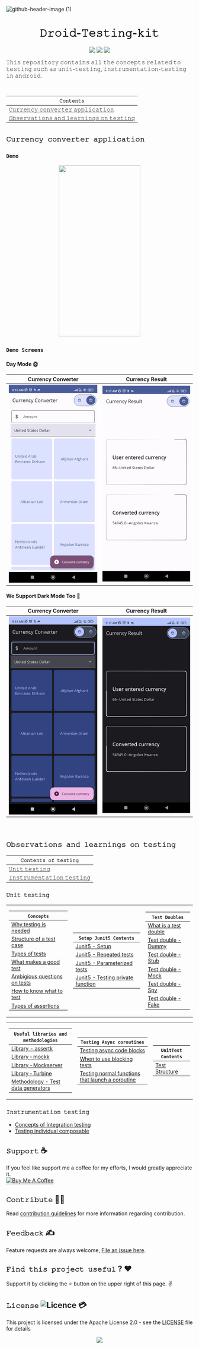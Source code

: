 ![github-header-image (1)](https://github.com/devrath/Droid-Testing-kit/assets/1456191/871c5006-f728-4642-add3-ce721985af6a)
<h1 align="center">𝙳𝚛𝚘𝚒𝚍-𝚃𝚎𝚜𝚝𝚒𝚗𝚐-𝚔𝚒𝚝</h1>
<p align="center">
<a><img src="https://img.shields.io/badge/Built%20Using-Kotlin-silver?style=for-the-badge&logo=kotlin"></a>
<a><img src="https://img.shields.io/badge/Built%20By-Android%20Studio-red?style=for-the-badge&logo=android%20studio"></a>  
<a><img src="https://img.shields.io/badge/Unit%20Testing-purple?style=for-the-badge&logo=elixir"></a>  
</p>

<p align="left">𝚃𝚑𝚒𝚜 𝚛𝚎𝚙𝚘𝚜𝚒𝚝𝚘𝚛𝚢 𝚌𝚘𝚗𝚝𝚊𝚒𝚗𝚜 𝚊𝚕𝚕 𝚝𝚑𝚎 𝚌𝚘𝚗𝚌𝚎𝚙𝚝𝚜 𝚛𝚎𝚕𝚊𝚝𝚎𝚍 𝚝𝚘 𝚝𝚎𝚜𝚝𝚒𝚗𝚐 𝚜𝚞𝚌𝚑 𝚊𝚜 𝚞𝚗𝚒𝚝-𝚝𝚎𝚜𝚝𝚒𝚗𝚐, 𝚒𝚗𝚜𝚝𝚛𝚞𝚖𝚎𝚗𝚝𝚊𝚝𝚒𝚘𝚗-𝚝𝚎𝚜𝚝𝚒𝚗𝚐 𝚒𝚗 𝚊𝚗𝚍𝚛𝚘𝚒𝚍.</p>
</br>

<div align="center">

| **`𝙲𝚘𝚗𝚝𝚎𝚗𝚝𝚜`** |
| ---------- |
| [𝙲𝚞𝚛𝚛𝚎𝚗𝚌𝚢 𝚌𝚘𝚗𝚟𝚎𝚛𝚝𝚎𝚛 𝚊𝚙𝚙𝚕𝚒𝚌𝚊𝚝𝚒𝚘𝚗](https://github.com/devrath/Droid-Testing-kit/blob/main/README.md#%F0%9D%99%B2%F0%9D%9A%9E%F0%9D%9A%9B%F0%9D%9A%9B%F0%9D%9A%8E%F0%9D%9A%97%F0%9D%9A%8C%F0%9D%9A%A2-%F0%9D%9A%8C%F0%9D%9A%98%F0%9D%9A%97%F0%9D%9A%9F%F0%9D%9A%8E%F0%9D%9A%9B%F0%9D%9A%9D%F0%9D%9A%8E%F0%9D%9A%9B-%F0%9D%9A%8A%F0%9D%9A%99%F0%9D%9A%99%F0%9D%9A%95%F0%9D%9A%92%F0%9D%9A%8C%F0%9D%9A%8A%F0%9D%9A%9D%F0%9D%9A%92%F0%9D%9A%98%F0%9D%9A%97) |
| [𝙾𝚋𝚜𝚎𝚛𝚟𝚊𝚝𝚒𝚘𝚗𝚜 𝚊𝚗𝚍 𝚕𝚎𝚊𝚛𝚗𝚒𝚗𝚐𝚜 𝚘𝚗 𝚝𝚎𝚜𝚝𝚒𝚗𝚐](https://github.com/devrath/Droid-Testing-kit/blob/main/README.md#%F0%9D%99%BE%F0%9D%9A%8B%F0%9D%9A%9C%F0%9D%9A%8E%F0%9D%9A%9B%F0%9D%9A%9F%F0%9D%9A%8A%F0%9D%9A%9D%F0%9D%9A%92%F0%9D%9A%98%F0%9D%9A%97%F0%9D%9A%9C-%F0%9D%9A%8A%F0%9D%9A%97%F0%9D%9A%8D-%F0%9D%9A%95%F0%9D%9A%8E%F0%9D%9A%8A%F0%9D%9A%9B%F0%9D%9A%97%F0%9D%9A%92%F0%9D%9A%97%F0%9D%9A%90%F0%9D%9A%9C-%F0%9D%9A%98%F0%9D%9A%97-%F0%9D%9A%9D%F0%9D%9A%8E%F0%9D%9A%9C%F0%9D%9A%9D%F0%9D%9A%92%F0%9D%9A%97%F0%9D%9A%90) |

</div>


## `𝙲𝚞𝚛𝚛𝚎𝚗𝚌𝚢 𝚌𝚘𝚗𝚟𝚎𝚛𝚝𝚎𝚛 𝚊𝚙𝚙𝚕𝚒𝚌𝚊𝚝𝚒𝚘𝚗`


### `Demo`
<p align="center">
<img src="https://github.com/devrath/Droid-Testing-kit/blob/main/Assets/Demo.gif" width="220" height="460"/>
</p>

### `Demo Screens`
#### Day Mode 🌞
Currency Converter | Currency Result 
--- | --- 
![](https://github.com/devrath/Droid-Testing-kit/blob/main/Assets/screen_1_light_mode.jpeg ) | ![](https://github.com/devrath/Droid-Testing-kit/blob/main/Assets/screen_2_light_mode.jpeg) 


#### We Support Dark Mode Too 🌚
Currency Converter | Currency Result 
--- | --- 
![](https://github.com/devrath/Droid-Testing-kit/blob/main/Assets/screen_1_dark_mode.jpeg) | ![](https://github.com/devrath/Droid-Testing-kit/blob/main/Assets/screen_2_dark_mode.jpeg) 

<br />




## `𝙾𝚋𝚜𝚎𝚛𝚟𝚊𝚝𝚒𝚘𝚗𝚜 𝚊𝚗𝚍 𝚕𝚎𝚊𝚛𝚗𝚒𝚗𝚐𝚜 𝚘𝚗 𝚝𝚎𝚜𝚝𝚒𝚗𝚐`
<div align="center">

| `𝙲𝚘𝚗𝚝𝚎𝚗𝚝𝚜 𝚘𝚏 𝚝𝚎𝚜𝚝𝚒𝚗𝚐` |
| ------------------- |
| [𝚄𝚗𝚒𝚝 𝚝𝚎𝚜𝚝𝚒𝚗𝚐](https://github.com/devrath/Droid-Testing-kit/blob/main/README.md#%F0%9D%9A%84%F0%9D%9A%97%F0%9D%9A%92%F0%9D%9A%9D-%F0%9D%9A%9D%F0%9D%9A%8E%F0%9D%9A%9C%F0%9D%9A%9D%F0%9D%9A%92%F0%9D%9A%97%F0%9D%9A%90) |
| [𝙸𝚗𝚜𝚝𝚛𝚞𝚖𝚎𝚗𝚝𝚊𝚝𝚒𝚘𝚗 𝚝𝚎𝚜𝚝𝚒𝚗𝚐](https://github.com/devrath/Droid-Testing-kit/blob/main/README.md#%F0%9D%99%B8%F0%9D%9A%97%F0%9D%9A%9C%F0%9D%9A%9D%F0%9D%9A%9B%F0%9D%9A%9E%F0%9D%9A%96%F0%9D%9A%8E%F0%9D%9A%97%F0%9D%9A%9D%F0%9D%9A%8A%F0%9D%9A%9D%F0%9D%9A%92%F0%9D%9A%98%F0%9D%9A%97-%F0%9D%9A%9D%F0%9D%9A%8E%F0%9D%9A%9C%F0%9D%9A%9D%F0%9D%9A%92%F0%9D%9A%97%F0%9D%9A%90) |

</div>


### `𝚄𝚗𝚒𝚝 𝚝𝚎𝚜𝚝𝚒𝚗𝚐`

<div align="center">

<table> <tr><td>

| **`Concepts`** |
| ------------------------ |
| [Why testing is needed](https://github.com/devrath/Droid-Testing-kit/wiki/Why-is-testing-is-needed) |
| [Structure of a test case](https://github.com/devrath/Droid-Testing-kit/wiki/Structure-of-a-test-case) |
| [Types of tests](https://github.com/devrath/Droid-Testing-kit/wiki/Types-of-tests) |
| [What makes a good test](https://github.com/devrath/Droid-Testing-kit/wiki/What-makes-a-good-test) |
| [Ambigious questions on tests](https://github.com/devrath/Droid-Testing-kit/wiki/Ambiguous-questions-on-tests) |
| [How to know what to test](https://github.com/devrath/Droid-Testing-kit/wiki/How-to-know-what-to-test) |
| [Types of assertions](https://github.com/devrath/Droid-Testing-kit/wiki/Types-of-assertions) |

</td><td>

| **`Setup Junit5 Contents`** |
| ------------------------ |
| [Junit5 - Setup](https://github.com/devrath/Droid-Testing-kit/wiki/JUnit%E2%80%905-%E2%80%90-Setup) |
| [Junit5 - Repeated tests](https://github.com/devrath/Droid-Testing-kit/wiki/Junit5-%E2%80%90-Repeated-tests) |
| [Junit5 - Parameterized tests](https://github.com/devrath/Droid-Testing-kit/wiki/Junit5-%E2%80%90-Parameterized-Tests) |
| [Junit5 - Testing private function](https://github.com/devrath/Droid-Testing-kit/wiki/Junit5-%E2%80%90-Testing-private-functions) |

</td><td>

| **`Test Doubles`** |
| ------------------------ |
| [What is a test double](https://github.com/devrath/Droid-Testing-kit/wiki/Test-Double) |
| [Test double - Dummy](https://github.com/devrath/Droid-Testing-kit/wiki/Test-Double-%E2%80%90-Dummy) |
| [Test double - Stub](https://github.com/devrath/Droid-Testing-kit/wiki/Test-Double-%E2%80%90-Stub) |
| [Test double - Mock](https://github.com/devrath/Droid-Testing-kit/wiki/Test-double-%E2%80%90-Mock) |
| [Test double - Spy](https://github.com/devrath/Droid-Testing-kit/wiki/Test-double-%E2%80%90-Spy) |
| [Test double - Fake](https://github.com/devrath/Droid-Testing-kit/wiki/Test-Double-%E2%80%90-Fake) |



</td></tr> </table>

</div>



<div align="center">

<table> <tr><td>

| **`Useful libraries and methodologies`** |
| ------------------------ |
| [Library - assertk](https://github.com/devrath/Droid-Testing-kit/wiki/Testing-library-%E2%80%90-assertk) |
| [Library ‐ mockk](https://github.com/devrath/Droid-Testing-kit/wiki/Testing-library-%E2%80%90-mockk) |
| [Library ‐ Mockserver](https://github.com/devrath/Droid-Testing-kit/wiki/Testing-Library-%E2%80%90-MockWebServer) |
| [Library ‐ Turbine](https://github.com/devrath/Droid-Testing-kit/wiki/Testing-Library-%E2%80%90-Turbine) |
| [Methodology - Test data generators](https://github.com/devrath/Droid-Testing-kit/wiki/Testing-Methodology-%E2%80%90-Test-data-generators) |

</td><td>

| **`Testing Async coroutines`** |
| ------------------------ |
| [Testing async code blocks](https://github.com/devrath/Droid-Testing-kit/wiki/Async-Testing-%E2%80%90-Why-testing-async-code-blocks-is-hard) |
| [When to use blocking tests](https://github.com/devrath/Droid-Testing-kit/wiki/Async-Testing-%E2%80%90-When-to-use-blocking-tests) |
| [Testing normal functions that launch a coroutine](https://github.com/devrath/Droid-Testing-kit/wiki/Async-Testing-%E2%80%90-Testing-normal-functions-that-launch-a-coroutine) |

</td><td>

| **`UnitTest Contents`** |
| ------------------------ |
| [Test Structure](https://github.com/devrath/Droid-Testing-kit/wiki/Unit-Test-%E2%80%90-Basic-test-structure) |

</td></tr> </table>


</div>


### `𝙸𝚗𝚜𝚝𝚛𝚞𝚖𝚎𝚗𝚝𝚊𝚝𝚒𝚘𝚗 𝚝𝚎𝚜𝚝𝚒𝚗𝚐`
* [Concepts of Integration testing](https://github.com/devrath/Droid-Testing-kit/wiki/Concepts-of-Instrumentation-Testing)
* [Testing individual composable](https://github.com/devrath/Droid-Testing-kit/wiki/UiTesting-%E2%80%90-Testing-a-individual-composable)









## **`𝚂𝚞𝚙𝚙𝚘𝚛𝚝`** ☕
If you feel like support me a coffee for my efforts, I would greatly appreciate it.</br>
<a href="https://www.buymeacoffee.com/devrath" target="_blank"><img src="https://www.buymeacoffee.com/assets/img/custom_images/yellow_img.png" alt="Buy Me A Coffee" style="height: 41px !important;width: 174px !important;box-shadow: 0px 3px 2px 0px rgba(190, 190, 190, 0.5) !important;-webkit-box-shadow: 0px 3px 2px 0px rgba(190, 190, 190, 0.5) !important;" ></a>

## **`𝙲𝚘𝚗𝚝𝚛𝚒𝚋𝚞𝚝𝚎`** 🙋‍♂️
Read [contribution guidelines](CONTRIBUTING.md) for more information regarding contribution.

## **`𝙵𝚎𝚎𝚍𝚋𝚊𝚌𝚔`** ✍️ 
Feature requests are always welcome, [File an issue here](https://github.com/devrath/Droid-Testing-kit/issues/new).

## **`𝙵𝚒𝚗𝚍 𝚝𝚑𝚒𝚜 𝚙𝚛𝚘𝚓𝚎𝚌𝚝 𝚞𝚜𝚎𝚏𝚞𝚕`** ? ❤️
Support it by clicking the ⭐ button on the upper right of this page. ✌️

## **`𝙻𝚒𝚌𝚎𝚗𝚜𝚎`** ![Licence](https://img.shields.io/github/license/google/docsy) :credit_card:
This project is licensed under the Apache License 2.0 - see the [LICENSE](https://github.com/devrath/Droid-Testing-kit/blob/main/LICENSE) file for details


<p align="center">
<a><img src="https://forthebadge.com/images/badges/built-for-android.svg"></a>
</p>

